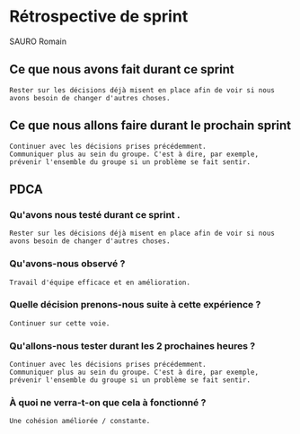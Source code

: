 # Rétrospective de sprint

SAURO Romain

## Ce que nous avons fait durant ce sprint 
	Rester sur les décisions déjà misent en place afin de voir si nous avons besoin de changer d'autres choses.

## Ce que nous allons faire durant le prochain sprint
	Continuer avec les décisions prises précédemment.
	Communiquer plus au sein du groupe. C'est à dire, par exemple, prévenir l'ensemble du groupe si un problème se fait sentir.

## PDCA 
### Qu'avons nous testé durant ce sprint .
	Rester sur les décisions déjà misent en place afin de voir si nous avons besoin de changer d'autres choses.
	
### Qu'avons-nous observé ?
	Travail d'équipe efficace et en amélioration.

### Quelle décision prenons-nous suite à cette expérience ?
	Continuer sur cette voie.

### Qu'allons-nous tester durant les 2 prochaines heures ?
	Continuer avec les décisions prises précédemment.
	Communiquer plus au sein du groupe. C'est à dire, par exemple, prévenir l'ensemble du groupe si un problème se fait sentir.

### À quoi ne verra-t-on que cela à fonctionné ?
	Une cohésion améliorée / constante.